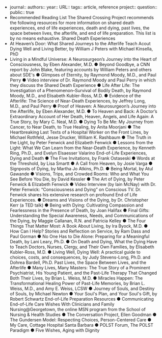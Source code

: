 - journal::
  authors::
  year::
  URL::
  tags:: article, reference
  project::
  question::
  public:: true
- Recommended Reading List
  The Shared Crossing Project recommends the following resources for more information on
  shared death experiences, end of life experiences, death and dying, past lives, the space
  between lives, the afterlife, and end of life preparation. This list is by no means exhaustive.
  Shared Death Experiences
- At Heaven’s Door: What Shared Journeys to the Afterlife Teach Acout Dying Well and
  Living Better, by William J Peters with Michael Kinsella, PhD
- Living in a Mindful Universe: A Neurosurgeon’s Journey into the Heart of Consciousness,
  by Eben Alexander, M.D.
  ● Beyond Goodbye, a CNN report by John Blake, featuring accounts by William Peters and
  others about SDE's
  ● Glimpses of Eternity, by Raymond Moody, M.D., and Paul Perry
  ● Video interview of Dr. Raymond Moody and Paul Perry in which they discuss the Shared
  Death Experience
  ● Life After Life: The Investigation of a Phenomenon–Survival of Bodily Death, by Raymond
  Moody, M.D., and Elisabeth Kubler-Ross, M.D.
  ● Evidence of the Afterlife: The Science of Near-Death Experiences, by Jeffrey Long, M.D.,
  and Paul Perry
  ● Proof of Heaven: A Neurosurgeon’s Journey into the Afterlife, by Eben Alexander, M.D.
  ● To Heaven and Back: A Doctor’s Extraordinary Account of Her Death, Heaven, Angels,
  and Life Again: A True Story, by Mary C. Neal, M.D.
  ● Dying To Be Me: My Journey from Cancer, to Near Death, to True Healing, by Anita
  Moorjani
  ● The Heartbreaking Last Texts of a Hospital Worker on the Front Lines, by Michael
  Rothfeld, Jesse Drucker, William K. Rashbaum
  ● The Truth in the Light, by Peter Fenwick and Elizabeth Fenwick
  ● Lessons from the Light: What We Can Learn from the Near-Death Experience, by
  Kenneth Ring, Ph.D., and Evelyn Elsaesser Valarino
  End-of-Life Experiences, Dying and Death
  ● The Five Invitations, by Frank Ostaseski
  ● Words at the Threshold, by Lisa Smartt
  ● A Call from Heaven, by Josie Varga
  ● Signposts of Dying, by Martha Jo Atkins, Ph.D.
  ● Being Mortal, by Atul Gawande
  ● Visions, Trips, and Crowded Rooms: Who and What You See Before You Die, by David
  Kessler
  ● The Art of Dying, by Peter Fenwick & Elizabeth Fenwick
  ● Video Interview (by Iain McNay) with Dr. Peter Fenwick: “Consciousness and Dying” on
  Conscious TV. Dr. Fenwick shares his extensive research on profound End of Life
  Experiences.
  ● Dreams and Visions of the Dying, by Dr. Christopher Kerr (a TED talk)
  ● Being with Dying: Cultivating Compassion and Fearlessness in the Presence of Death, by
  Joan Halifax
  ● Final Gifts: Understanding the Special Awareness, Needs, and Communications of the
  Dying, by Maggie Callanan, R.N. and Patricia Kelley
  ● The Four Things That Matter Most: A Book About Living, by Ira Byock, M.D.
  ● How Can I Help? Stories and Reflection on Service, by Ram Dass and Paul Gorman
  ● No One Has to Die Alone: Preparing for a Meaningful Death, by Lani Leary, Ph.D.
  ● On Death and Dying, What the Dying Have to Teach Doctors, Nurses, Clergy, and Their
  Own Families, by Elisabeth Kubler-Ross, M.D.
  ● Living Well, Dying Well: A practical guide to choices, costs, and consequences, by Judy
  Stevens-Long, Ph.D. and Dohrea Bardell, Ph.D.
  Past Lives, the Space Between Lives, and the Afterlife
  ● Many Lives, Many Masters: The True Story of a Prominent Psychiatrist, His Young
  Patient, and the Past-Life Therapy That Changed Both Their Lives, by Brian L. Weiss, M.D.
  ● Miracles Happen: The Transformational Healing Power of Past-Life Memories, by Brian L.
  Weiss, M.D., and Amy E. Weiss, LCSW
  ● Journey of Souls, and Destiny of Souls, by Michael Newton
  ● Your Soul's Plan, and Your Soul's Gift, by Robert Schwartz
  End-of-Life Preparation Resources
  ● Communicating End-of-Life Care Wishes With Clinicians and Family
  Nursing@Georgetown, the online MSN program from the School of Nursing & Health
  Studies
  ● The Conversation Project, Ellen Goodman
  ● The Gundersen Model: Respecting Choices, Person-Centered Care
  ● My Care, Cottage Hospital Santa Barbara
  ● POLST Forum, The POLST Paradigm
  ● Five Wishes, Aging with Dignity